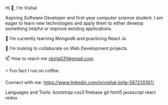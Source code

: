 
Hi 👋, I'm Vishal


Aspiring Software Developer and first-year computer science student. I am eager to learn new technologies and apply them to either develop something helpful or improve existing applications.


🌱 I’m currently learning Mongodb and practicing React Js

👯 I’m looking to collaborate on Web Development projects.

📫 How to reach me vbirla531@gmail.com.

⚡ Fun fact I run on coffee.

Connect with me:
 https://www.linkedin.com/in/vishal-birla-587235187/ 

Languages and Tools:
bootstrap css3 firebase git html5 javascript react redux
